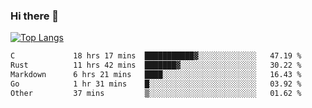 ### Hi there 👋

<!--
**3Xpl0it3r/3Xpl0it3r** is a ✨ _special_ ✨ repository because its `README.md` (this file) appears on your GitHub profile.

Here are some ideas to get you started:

- 🔭 I’m currently working on ...
- 🌱 I’m currently learning ...
- 👯 I’m looking to collaborate on ...
- 🤔 I’m looking for help with ...
- 💬 Ask me about ...
- 📫 How to reach me: ...
- 😄 Pronouns: ...
- ⚡ Fun fact: ...
-->


[![Top Langs](https://github-readme-stats.vercel.app/api/top-langs/?username=3Xpl0it3r&layout=compact)](https://github.com/3Xpl0it3r/3Xpl0it3r)

<!--START_SECTION:waka-->

```txt
C             18 hrs 17 mins  ███████████▓░░░░░░░░░░░░░   47.19 %
Rust          11 hrs 42 mins  ███████▓░░░░░░░░░░░░░░░░░   30.22 %
Markdown      6 hrs 21 mins   ████░░░░░░░░░░░░░░░░░░░░░   16.43 %
Go            1 hr 31 mins    █░░░░░░░░░░░░░░░░░░░░░░░░   03.92 %
Other         37 mins         ▒░░░░░░░░░░░░░░░░░░░░░░░░   01.62 %
```

<!--END_SECTION:waka-->
